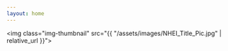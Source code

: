 ```yaml
---
layout: home
---
```


<img class="img-thumbnail" src="{{ "/assets/images/NHEI_Title_Pic.jpg" | relative_url }}">
